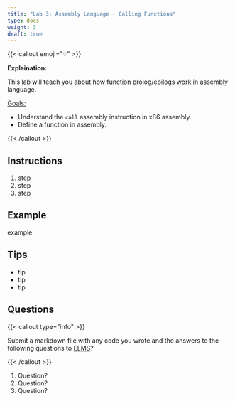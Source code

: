 ```yaml
---
title: "Lab 3: Assembly Language - Calling Functions"
type: docs
weight: 3
draft: true
---
```


{{< callout emoji="💡" >}}

**Explaination:**

This lab will teach you about how function prolog/epilogs work in assembly language.

<u>Goals:</u>

- Understand the `call` assembly instruction in x86 assembly.
- Define a function in assembly.

{{< /callout >}}

## Instructions

1. step
1. step
1. step

## Example

example

## Tips

- tip
- tip
- tip

## Questions

{{< callout type="info" >}}

Submit a markdown file with any code you wrote and the answers to the following
questions to [ELMS](https://umd.instructure.com/courses/1374508/assignments)?

{{< /callout >}}

1. Question?
1. Question?
1. Question?
